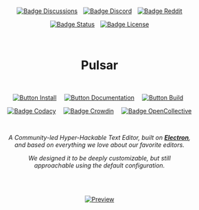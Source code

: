 
<br>

<div align = center>

[![Badge Discussions]][Discussions]  
[![Badge Discord]][Discord]  
[![Badge Reddit]][Reddit]

[![Badge Status]][Status]  
[![Badge License]][License]

<br>

# Pulsar

<br>

[![Button Install]][Install]   
[![Button Documentation]][Documentation]   
[![Button Build]][Build] 

[![Badge Codacy]][Codacy]   
[![Badge Crowdin]][Crowdin]   
[![Badge OpenCollective]][OpenCollective]

<br>


*A Community-led Hyper-Hackable Text Editor, built on **[Electron]**,*  
*and based on everything we love about our favorite editors.*

*We designed it to be deeply customizable, but still*  
*approachable using the default configuration.*

<br>
<br>

[![Preview]][#]

</div>

<!---------------------------{ Links }--------------------------->

[OpenCollective]: https://opencollective.com/pulsar-edit
[Discussions]: https://github.com/orgs/pulsar-edit/discussions
[Electron]: https://github.com/electron/electron
[Discord]: https://discord.gg/7aEbB9dGRT 'Join the Pulsar Discord today!'
[Crowdin]: https://crowdin.pulsar-edit.dev
[Status]: https://cirrus-ci.com/github/pulsar-edit/pulsar/master
[Codacy]: https://app.codacy.com/gh/pulsar-edit/pulsar
[Reddit]: https://www.reddit.com/r/pulsaredit/

[#]: #


<!---------------------------{ Documents }--------------------------->

[Documentation]: https://pulsar-edit.dev/docs/ 'Information how to use & work with Pulsar.'
[Install]: https://pulsar-edit.dev/docs/launch-manual/sections/getting-started/#installing-pulsar 'How to install Pulsar on your system.'
[Build]: https://pulsar-edit.dev/docs/launch-manual/sections/core-hacking/#building-pulsar 'Instructions on how to build Pulsar by yourself.'

[License]: LICENSE.md


<!---------------------------{ Images }--------------------------->

[Preview]: https://user-images.githubusercontent.com/378023/49132478-f4b77680-f31f-11e8-9e10-e8454d8d9b7e.png 'Preview of the editor.'


<!---------------------------{ Badges }--------------------------->

[Badge OpenCollective]: https://opencollective.com/pulsar-edit/tiers/badge.svg
[Badge Discussions]: https://img.shields.io/github/discussions/pulsar-edit/.github?style=for-the-badge&labelColor=78af9f&color=5a8377
[Badge Upstream]: https://img.shields.io/badge/Upstream_Status-Sunset-966227.svg?style=for-the-badge&labelColor=c38033
[Badge Discord]: https://img.shields.io/badge/Discord-4b7494.svg?style=for-the-badge&labelColor=6399c4&logoColor=white&logo=Discord
[Badge License]: https://img.shields.io/badge/License-MIT-ac7f31.svg?style=for-the-badge&labelColor=e5ab42
[Badge Crowdin]: https://badges.crowdin.net/pulsar-edit/localized.svg
[Badge Codacy]: https://app.codacy.com/project/badge/Grade/24873ecb93dc4c1d865202ce5b24efc1
[Badge Reddit]: https://img.shields.io/reddit/subreddit-subscribers/pulsaredit?style=for-the-badge&label=Reddit&logoColor=white&logo=Reddit&labelColor=e05d44&color=b14835
[Badge Status]: https://img.shields.io/cirrus/github/pulsar-edit/pulsar?style=for-the-badge&labelColor=c25757&label=Build%20Status&color=914141


<!--------------------------{ Buttons }--------------------------->

[Button Documentation]: https://img.shields.io/badge/Documentation-6399c4?style=for-the-badge&logoColor=white&logo=GitBook
[Button Install]: https://img.shields.io/badge/Install-78af9f?style=for-the-badge&logoColor=white&logo=DocuSign
[Button Build]: https://img.shields.io/badge/Building-e5ab42?style=for-the-badge&logoColor=white&logo=GNUBash
